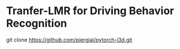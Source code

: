 # Tranfer-LMR for Driving Behavior Recognition


git clone https://github.com/piergiaj/pytorch-i3d.git



